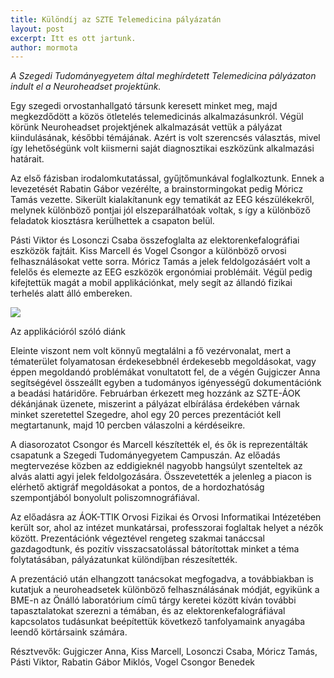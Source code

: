 ```yaml
---
title: Különdíj az SZTE Telemedicina pályázatán
layout: post
excerpt: Itt es ott jartunk.
author: mormota
---
```

*A Szegedi Tudományegyetem által meghírdetett Telemedicina pályázaton indult el a Neuroheadset projektünk.*

Egy szegedi orvostanhallgató társunk keresett minket meg, majd megkezdődött a közös ötletelés telemedicinás alkalmazásunkról. Végül körünk Neuroheadset projektjének alkalmazását vettük a pályázat kiindulásának, későbbi témájának. Azért is volt szerencsés választás, mivel így lehetőségünk volt kiismerni saját diagnosztikai eszközünk alkalmazási határait.

Az első fázisban irodalomkutatással, gyűjtőmunkával foglalkoztunk. Ennek a levezetését Rabatin Gábor vezérélte, a brainstormingokat pedig Móricz Tamás vezette. Sikerült kialakítanunk egy tematikát az EEG készülékekről, melynek különböző pontjai jól elszeparálhatóak voltak, s így a különböző feladatok kiosztásra kerülhettek a csapaton belül.

Pásti Viktor és Losonczi Csaba összefoglalta az elektorenkefalográfiai eszközök fajtáit. Kiss Marcell és Vogel Csongor a különböző orvosi felhasználásokat vette sorra. Móricz Tamás a jelek feldolgozásáért volt a felelős és elemezte az EEG eszközök ergonómiai problémáit. Végül pedig kifejtettük magát a mobil applikációnkat, mely segít az állandó fizikai terhelés alatt álló embereken.

![](http://lego.sch.bme.hu/wp-content/uploads/2017/03/szte1.jpg)

Az applikációról szóló diánk

Eleinte viszont nem volt könnyű megtalálni a fő vezérvonalat, mert a tématerület folyamatosan érdekesebbnél érdekesebb megoldásokat, vagy éppen megoldandó problémákat vonultatott fel, de a végén Gujgiczer Anna segítségével összeállt egyben a tudományos igényességű dokumentációnk a beadási határidőre. Februárban érkezett meg hozzánk az SZTE-ÁOK dékánjának üzenete, miszerint a pályázat elbírálása érdekében várnak minket szeretettel Szegedre, ahol egy 20 perces prezentációt kell megtartanunk, majd 10 percben válaszolni a kérdéseikre.

A diasorozatot Csongor és Marcell készítették el, és ők is reprezentálták csapatunk a Szegedi Tudományegyetem Campuszán. Az előadás megtervezése közben az eddigieknél nagyobb hangsúlyt szenteltek az alvás alatti agyi jelek feldolgozására. Összevetették a jelenleg a piacon is elérhető aktigráf megoldásokat a pontos, de a hordozhatóság szempontjából bonyolult poliszomnográfiával.

Az előadásra az ÁOK-TTIK Orvosi Fizikai és Orvosi Informatikai Intézetében került sor, ahol az intézet munkatársai, professzorai foglaltak helyet a nézők között. Prezentációnk végeztével rengeteg szakmai tanáccsal gazdagodtunk, és pozitív visszacsatolással bátorítottak minket a téma folytatásában, pályázatunkat különdíjban részesítették.

A prezentáció után elhangzott tanácsokat megfogadva, a továbbiakban is kutatjuk a neuroheadsetek különböző felhasználásának módját, egyikünk a BME-n az Önálló laboratórium című tárgy keretei között kíván további tapasztalatokat szerezni a témában, és az elektorenkefalográfiával kapcsolatos tudásunkat beépítettük következő tanfolyamaink anyagába leendő körtársaink számára.

Résztvevők: Gujgiczer Anna, Kiss Marcell, Losonczi Csaba, Móricz Tamás, Pásti Viktor, Rabatin Gábor Miklós, Vogel Csongor Benedek
